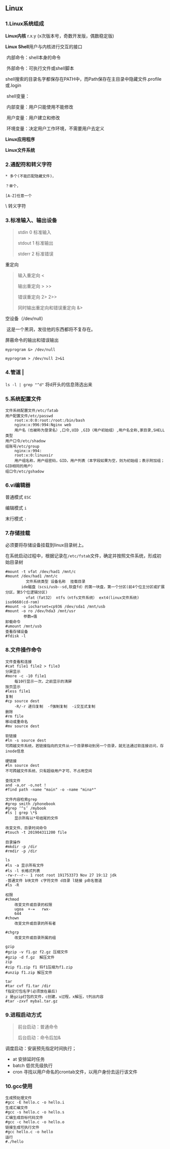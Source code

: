 ## Linux

### 1.Linux系统组成

**Linux内核** r.x.y (x次版本号，奇数开发版，偶数稳定版)

**Linux Shell**用户与内核进行交互的接口

​	内部命令：shell本身的命令

​	外部命令：可执行文件或shell脚本

shell搜索的目录名字都保存在PATH中，而Path保存在主目录中隐藏文件.profile或.login

​	shell变量：

​		内部变量：用户只能使用不能修改

​		用户变量：用户建立和修改

​		环境变量：决定用户工作环境，不需要用户去定义

**Linux应用程序**

**Linux文件系统**

### 2.通配符和转义字符

`* 多个(不能匹配隐藏文件)，`

`？单个，`

`[A-Z]任意一个`

\ 转义字符

### 3.标准输入、输出设备

> stdin 0 标准输入
>
> stdout 1 标准输出
>
> stderr 2 标准错误

重定向

> 输入重定向  <
>
> 输出重定向  >  >> 
>
> 错误重定向 2> 2>> 
>
> 同时输出重定向和错误重定向 &>

空设备（/dev/null）

​	这是一个黑洞，发往他的东西都将不复存在。

屏蔽命令的输出和错误输出

`myprogram &> /dev/null`

`myprogram > /dev/null 2>&1`

### 4.管道 |

`ls -l | grep "^d"` 将d开头的信息筛选出来

### 5.系统配置文件

```shell
文件系统配置文件/etc/fatab
用户配置文件/etc/passwd
	root:x:0:0:root:/root:/bin/bash
	nginx:x:996:994:Nginx web 
	用户名（也被称为登录名）,口令,UID ,GID（用户初始组）,用户名全称,家目录,SHELL类型
用户口令/etc/shadow
组账号/etc/group
	nginx:x:994:
	root:x:0:linuxsir
	用户组名称，用户组密码，GID，用户列表（本字段如果为空，则为初始组；表示附加组；GID相同的用户）
组口令/etc/gshadow
```

### 6.vi编辑器

普通模式 `ESC`

编辑模式 `i`

末行模式 `:`

### 7.存储挂载

必须要将存储设备挂载到linux目录树上。

在系统启动过程中，根据记录在`/etc/fstab`文件，确定并按照文件系统，形成初始目录树

```shell
#mount -t vfat /dev/had1 /mnt/c
#mount /dev/had1 /mnt/c
         文件系统类型 设备名称  挂载目录
       ide磁盘（scsi/usb--sd,软盘fd）的第一块盘，第一个分区(前4个位主分区或扩展分区，第5个位逻辑分区)
         vfat（fat32） ntfs（ntfs文件系统）	ext4(linux文件系统) iso9660(cd-rom)
#mount -o iocharset=cp936 /dev/sda1 /mnt/usb 
#mount -o ro /dev/hda3 /mnt/usr
		参数=值
卸载命令
#umount /mnt/usb
查看存储设备
#fdisk -l
```

### 8.文件操作命令

```shell
文件查看和连接
#cat file1 file2 > file3
分屏显示
#more -c -10 file1
	每10行显示一次，之前显示的清屏
按页显示
#less file1
复制
#cp source dest
	-R/-r 递归复制  -f强制复制  -i交互式复制
删除
#rm file
移动或重命名
#mv source dest

软链接
#ln -s source dest
可跨越文件系统，若链接指向的文件从一个目录移动到另一个目录，就无法通过软连接访问，存inode信息

硬链接
#ln source dest
不可跨越文件系统、只有超级用户才可、不占用空间

查找文件
and -a,or -o,not !
#find path -name "main" -o -name "mina*"

文件内容检索grep
#grep smith /phonebook
#grep ‘^s’ /mybook
#ls | grep \*$
	显示所有以*号结尾的文件

改变文件、目录时间命令
#touch -t 201904311200 file

目录操作
#mkdir -p /dir
#rmdir -p /dir

ls
#ls -a 显示所有文件
#ls -l 长格式列表
-rw-r--r-- 1 root root 191753373 Nov 27 19:12 jdk
-普通文件 b块文件 c字符文件 d目录 l链接 p命名管道
#ls -R 

权限
#chmod 
	改变文件或目录的权限
	ugoa  +-=   rwx-
	644 
#chown
	改变文件或目录的所有者
	
#chgrp
	改变文件或目录所属的组

gzip
#gzip -v f1.gz f2.gz 压缩文件
#gzip -d f.gz  解压文件
zip
#zip f1.zip f1 将f1压缩为f1.zip
#unzip f1.zip 解压文件

tar
#tar cvf f1.tar /dir 
f指定打包名字(必须放在最后)
z 是gzip打包的文件，c创建，v过程，x解压，t列出内容
#tar -zxvf mybal.tar.gz
```

### 9.进程启动方式

> 前台启动：普通命令
>
> 后台启动：命令后加&



调度启动：安装预先指定时间执行；

- at 安排延时任务
- batch 低优先级执行
- cron 寻找以用户命名的crontab文件，以用户身份去运行该文件



### 10.gcc使用

```shell
生成预处理文件
#gcc -E hello.c -o hello.i
生成汇编文件
#gcc -s hello.c -o hello.s
汇编生成目标代码文件
#gcc -c hello.c -o hello.o
链接生成可执行文件
#gcc hello.c -o hello
运行
#./hello
```

